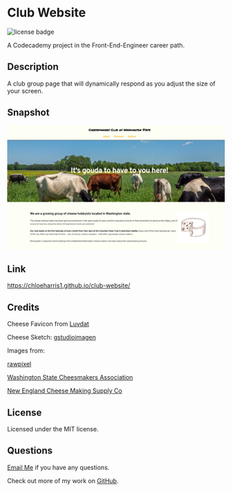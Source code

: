 # Club Website
![license badge](https://img.shields.io/badge/license-MIT-blue)

A Codecademy project in the Front-End-Engineer career path. 

## Description 
A club group page that will dynamically respond as you adjust the size of your screen.  

## Snapshot

![snapshot](./snapshots/desktop.png)

## Link 

https://chloeharris1.github.io/club-website/

## Credits

Cheese Favicon from [Luvdat](https://www.flaticon.com/authors/luvdat)

Cheese Sketch:
[gstudioimagen](https://www.vecteezy.com/members/gstudioimagen)

Images from: 

[rawpixel](https://www.rawpixel.com)

[Washington State Cheesmakers Association](https://www.facebook.com/WashingtonStateCheese/photos)

[New England Cheese Making Supply Co](https://cheesemaking.com/)

## License

Licensed under the MIT license.

## Questions 
[Email Me](Chloe.a.harris17@gmail.com) if you have any questions.

Check out more of my work on [GitHub](https://github.com/chloeharris1).